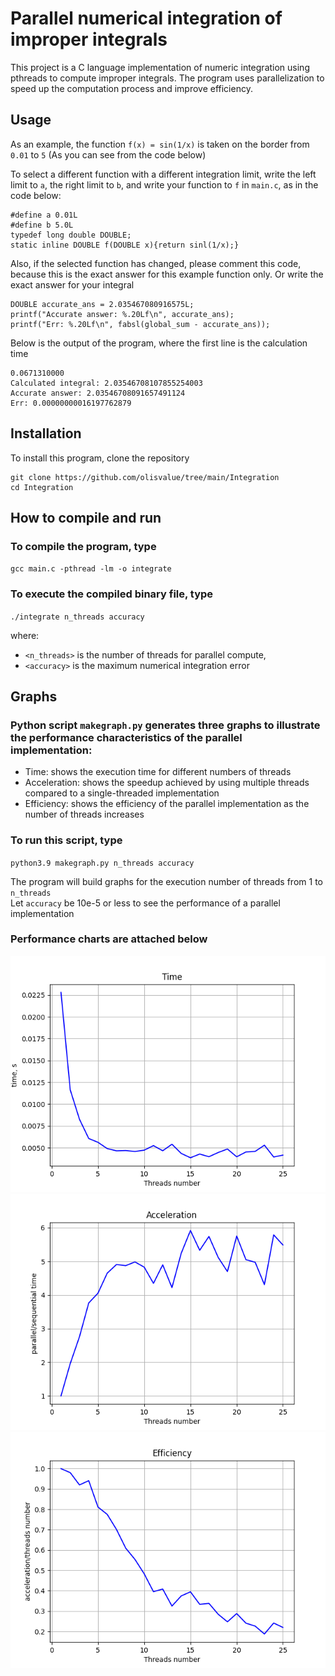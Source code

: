 # Parallel numerical integration of improper integrals

This project is a C language implementation of numeric integration using pthreads to compute improper integrals. The program uses parallelization to speed up the computation process and improve efficiency.     
## Usage
As an example, the function `f(x) = sin(1/x)` is taken on the border from `0.01` to `5` (As you can see from the code below)

To select a different function with a different integration limit, write the left limit to `a`, the right limit to `b`, and write your function to `f` in `main.c`, as in the code below:
```
#define a 0.01L
#define b 5.0L
typedef long double DOUBLE;
static inline DOUBLE f(DOUBLE x){return sinl(1/x);}
```

Also, if the selected function has changed, please comment this code, because this is the exact answer for this example function only.
Or write the exact answer for your integral
```
DOUBLE accurate_ans = 2.035467080916575L;
printf("Accurate answer: %.20Lf\n", accurate_ans);
printf("Err: %.20Lf\n", fabsl(global_sum - accurate_ans));
```

Below is the output of the program, where the first line is the calculation time
```
0.0671310000
Calculated integral: 2.03546708107855254003
Accurate answer: 2.03546708091657491124
Err: 0.00000000016197762879

```



## Installation
To install this program, clone the repository
```
git clone https://github.com/olisvalue/tree/main/Integration
cd Integration
```

## How to compile and run

### To compile the program, type
``
gcc main.c -pthread -lm -o integrate 
``
### To execute the compiled binary file, type
``
./integrate n_threads accuracy
``

where:
- `<n_threads>` is the number of threads for parallel compute,
- `<accuracy>` is the maximum numerical integration error
## Graphs

### Python script `makegraph.py` generates three graphs to illustrate the performance characteristics of the parallel implementation:

- Time: shows the execution time for different numbers of threads
- Acceleration: shows the speedup achieved by using multiple threads compared to a single-threaded implementation
- Efficiency: shows the efficiency of the parallel implementation as the number of threads increases

### To run this script, type
`python3.9 makegraph.py n_threads accuracy`    

The program will build graphs for the execution number of threads from 1 to `n_threads`   
Let `accuracy` be 10e-5 or less to see the performance of a parallel implementation

### Performance charts are attached below

![time.png](imgs/Time.png)    
![acc.png](imgs/Acceleration.png)   
![eff.png](imgs/Efficiency.png)
